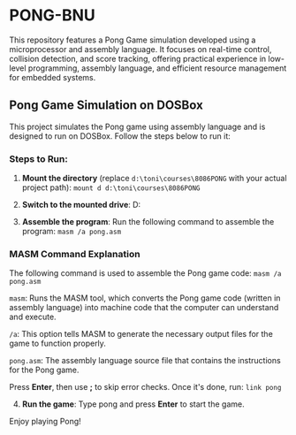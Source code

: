 # PONG-BNU
This repository features a Pong Game simulation developed using a microprocessor and assembly language. It focuses on real-time control, collision detection, and score tracking, offering practical experience in low-level programming, assembly language, and efficient resource management for embedded systems.

## Pong Game Simulation on DOSBox

This project simulates the Pong game using assembly language and is designed to run on DOSBox. Follow the steps below to run it:

### Steps to Run:

1. **Mount the directory** (replace `d:\toni\courses\8086PONG` with your actual project path): `mount d d:\toni\courses\8086PONG`

2. **Switch to the mounted drive**: D:

3. **Assemble the program**:
Run the following command to assemble the program: `masm /a pong.asm`

### MASM Command Explanation

The following command is used to assemble the Pong game code: `masm /a pong.asm`

`masm`: Runs the MASM tool, which converts the Pong game code (written in assembly language) into machine code that the computer can understand and execute.

`/a`: This option tells MASM to generate the necessary output files for the game to function properly.

`pong.asm`: The assembly language source file that contains the instructions for the Pong game.

Press **Enter**, then use **;** to skip error checks. Once it's done, run: `link pong`

4. **Run the game**:
Type pong and press **Enter** to start the game.

Enjoy playing Pong!
